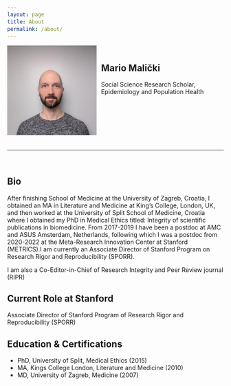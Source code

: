 ```yaml
---
layout: page
title: About
permalink: /about/
---
```


<style>
  .two-column {
    display: flex;
    align-items: flex-start; /* Align items to the top */
  }
  .column {
    flex: 1;
  }
  .column-1 {
    flex: 0 0 20%;
  }
  .column-2 {
    padding: 10px;
    align-self: flex-start; /* Align content to the top */
  }
  h2 {
    padding: 0;
  }
</style>

<div class="two-column">
  <div class="column column-1">
    <img src="/images/photocache.232543.jpg" alt="Description" class="scalable-image">
  </div>
  <div class="column column-2">
    <h2>Mario Malički</h2>
    <span>Social Science Research Scholar, Epidemiology and Population Health</span>
  </div>
</div>
<br />
<hr />
<br />

## Bio

After finishing School of Medicine at the University of Zagreb, Croatia, I obtained an MA in Literature and Medicine at King’s College, London, UK, and then worked at the University of Split School of Medicine, Croatia where I obtained my PhD in Medical Ethics titled: Integrity of scientific publications in biomedicine. From 2017-2019 I have been a postdoc at AMC and ASUS Amsterdam, Netherlands, following which I was a postdoc from 2020-2022 at the Meta-Research Innovation Center at Stanford (METRICS).I am currently an Associate Director of Stanford Program on Research Rigor and Reproducibility (SPORR).

I am also a Co-Editor-in-Chief of Research Integrity and Peer Review journal (RIPR)

## Current Role at Stanford
Associate Director of Stanford Program of Research Rigor and Reproducibility (SPORR)

## Education & Certifications

* PhD, University of Split, Medical Ethics (2015)
* MA, Kings College London, Literature and Medicine (2010)
* MD, University of Zagreb, Medicine (2007)
